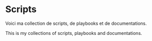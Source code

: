 # Scripts

Voici ma collection de scripts, de playbooks et de documentations. 

This is my collections of scripts, playbooks and documentations.
